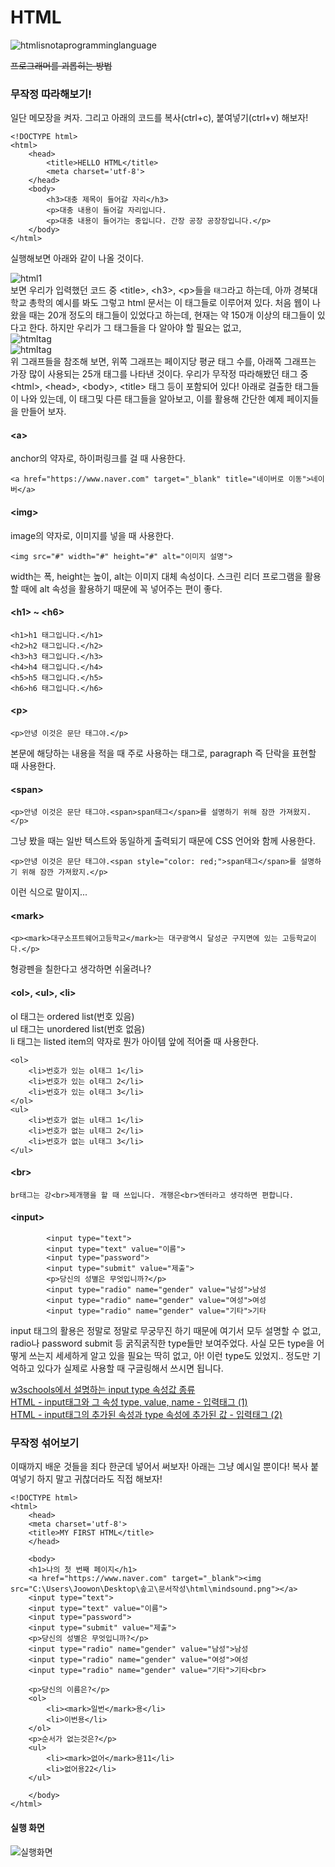 # HTML
![htmlisnotaprogramminglanguage](../../statics/html_is_not_a.jpg)

~~프로그래머를 괴롭히는 방법~~

### 무작정 따라해보기!
일단 메모장을 켜자. 그리고 아래의 코드를 복사(ctrl+c), 붙여넣기(ctrl+v) 해보자!
```
<!DOCTYPE html>
<html>
    <head>
        <title>HELLO HTML</title>
        <meta charset='utf-8'>
    </head>
    <body>
        <h3>대충 제목이 들어갈 자리</h3>
        <p>대충 내용이 들어갈 자리입니다.
        <p>대충 내용이 들어가는 중입니다. 간장 공장 공장장입니다.</p>
    </body>
</html>
```
실행해보면 아래와 같이 나올 것이다.
 
![html1](../../statics/classdata/html/html1.png)  
보면 우리가 입력했던 코드 중 &lt;title&gt;, &lt;h3&gt;, &lt;p&gt;들을 `태그`라고 하는데, 아까 경북대학교 총학의 예시를 봐도 그렇고 html 문서는 이 태그들로 이루어져 있다. 
처음 웹이 나왔을 때는 20개 정도의 태그들이 있었다고 하는데, 현재는 약 150개 이상의 태그들이 있다고 한다.
하지만 우리가 그 태그들을 다 알아야 할 필요는 없고,  
![htmltag](../../statics/classdata/html/html_tag2.png)  
![htmltag](../../statics/classdata/html/html_tag.png)  
위 그래프들을 참조해 보면, 위쪽 그래프는 페이지당 평균 태그 수를, 아래쪽 그래프는 가장 많이 사용되는 25개 태그를 나타낸 것이다. 우리가 무작정 따라해봤던 태그 중 &lt;html&gt;, &lt;head&gt;, &lt;body&gt;, &lt;title&gt; 태그 등이 포함되어 있다! 아래로 걸출한 태그들이 나와 있는데,
이 태그및 다른 태그들을 알아보고, 이를 활용해 간단한 예제 페이지들을 만들어 보자.

#### &lt;a&gt;
anchor의 약자로, 하이퍼링크를 걸 때 사용한다.
```
<a href="https://www.naver.com" target="_blank" title="네이버로 이동">네이버</a>
```

#### &lt;img&gt;
image의 약자로, 이미지를 넣을 때 사용한다.
```
<img src="#" width="#" height="#" alt="이미지 설명">
```
width는 폭, height는 높이, alt는 이미지 대체 속성이다. 스크린 리더 프로그램을 활용할 때에 alt 속성을 활용하기 때문에 꼭 넣어주는 편이 좋다.

#### &lt;h1&gt; ~ &lt;h6&gt;
```
<h1>h1 태그입니다.</h1>
<h2>h2 태그입니다.</h2>
<h3>h3 태그입니다.</h3>
<h4>h4 태그입니다.</h4>
<h5>h5 태그입니다.</h5>
<h6>h6 태그입니다.</h6>
```
#### &lt;p&gt;
```
<p>안녕 이것은 문단 태그야.</p>
```
본문에 해당하는 내용을 적을 때 주로 사용하는 태그로, paragraph 즉 단락을 표현할 때 사용한다.
#### &lt;span&gt;
```
<p>안녕 이것은 문단 태그야.<span>span태그</span>를 설명하기 위해 잠깐 가져왔지.</p>
```
그냥 봤을 때는 일반 텍스트와 동일하게 출력되기 때문에 CSS 언어와 함께 사용한다.
```
<p>안녕 이것은 문단 태그야.<span style="color: red;">span태그</span>를 설명하기 위해 잠깐 가져왔지.</p>
```
이런 식으로 말이지...
#### &lt;mark&gt;
```
<p><mark>대구소프트웨어고등학교</mark>는 대구광역시 달성군 구지면에 있는 고등학교이다.</p>
```
형광펜을 칠한다고 생각하면 쉬울려나?
#### &lt;ol&gt;, &lt;ul&gt;, &lt;li&gt;
ol 태그는 ordered list(번호 있음)  
ul 태그는 unordered list(번호 없음)  
li 태그는 listed item의 약자로 뭔가 아이템 앞에 적어줄 때 사용한다.
```
<ol>
    <li>번호가 있는 ol태그 1</li>
    <li>번호가 있는 ol태그 2</li>
    <li>번호가 있는 ol태그 3</li>
</ol>
<ul>
    <li>번호가 없는 ul태그 1</li>
    <li>번호가 없는 ul태그 2</li>
    <li>번호가 없는 ul태그 3</li>
</ul>
```

#### &lt;br&gt;
```
br태그는 강<br>제개행을 할 때 쓰입니다. 개행은<br>엔터라고 생각하면 편합니다.
```
#### &lt;input&gt;
```
        <input type="text">
        <input type="text" value="이름">
        <input type="password">
        <input type="submit" value="제출">
        <p>당신의 성별은 무엇입니까?</p>
        <input type="radio" name="gender" value="남성">남성
        <input type="radio" name="gender" value="여성">여성
        <input type="radio" name="gender" value="기타">기타
```
input 태그의 활용은 정말로 정말로 무궁무진 하기 때문에 여기서 모두 설명할 수 없고, radio나 password submit 등 굵직굵직한 type들만 보여주었다. 사실 모든 type을 어떻게 쓰는지 세세하게 알고 있을 필요는 딱히 없고,
아! 이런 type도 있었지.. 정도만 기억하고 있다가 실제로 사용할 때 구글링해서 쓰시면 됩니다.

[w3schools에서 설명하는 input type 속성값 종류](https://www.w3schools.com/html/html_form_input_types.asp)  
[HTML - input태그와 그 속성 type, value, name - 입력태그 (1)](https://yangbari.tistory.com/28)  
[HTML - input태그의 추가된 속성과 type 속성에 추가된 값 - 입력태그 (2)](https://yangbari.tistory.com/29)

### 무작정 섞어보기
이때까지 배운 것들을 죄다 한군데 넣어서 써보자! 아래는 그냥 예시일 뿐이다! 복사 붙여넣기 하지 말고 귀찮더라도 직접 해보자!
```
<!DOCTYPE html>
<html>
    <head>
    <meta charset='utf-8'>
    <title>MY FIRST HTML</title>
    </head>

    <body>
    <h1>나의 첫 번째 페이지</h1>
    <a href="https://www.naver.com" target="_blank"><img src="C:\Users\Joowon\Desktop\솦고\문서작성\html\mindsound.png"></a>
    <input type="text">
    <input type="text" value="이름">
    <input type="password">
    <input type="submit" value="제출">
    <p>당신의 성별은 무엇입니까?</p>
    <input type="radio" name="gender" value="남성">남성
    <input type="radio" name="gender" value="여성">여성
    <input type="radio" name="gender" value="기타">기타<br>
    
    <p>당신의 이름은?</p>
    <ol>
        <li><mark>일번</mark>용</li>
        <li>이번용</li>
    </ol>
    <p>순서가 없는것은?</p>
    <ul>
        <li><mark>없어</mark>용11</li>
        <li>없어용22</li>
    </ul>
    
    </body>
</html>
```

#### 실행 화면
![실행화면](../../statics/classdata/html/html_example.png)
